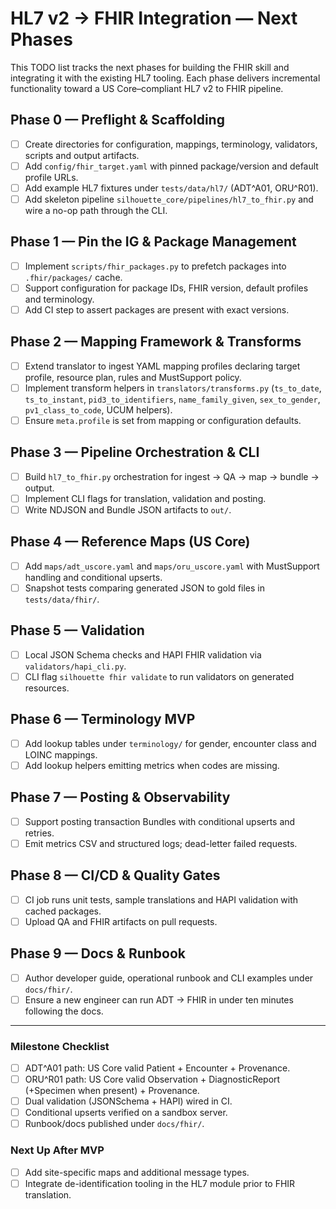 # HL7 v2 → FHIR Integration — Next Phases

This TODO list tracks the next phases for building the FHIR skill and integrating it with the existing HL7 tooling. Each phase delivers incremental functionality toward a US Core–compliant HL7 v2 to FHIR pipeline.

## Phase 0 — Preflight & Scaffolding
- [ ] Create directories for configuration, mappings, terminology, validators, scripts and output artifacts.
- [ ] Add `config/fhir_target.yaml` with pinned package/version and default profile URLs.
- [ ] Add example HL7 fixtures under `tests/data/hl7/` (ADT^A01, ORU^R01).
- [ ] Add skeleton pipeline `silhouette_core/pipelines/hl7_to_fhir.py` and wire a no-op path through the CLI.

## Phase 1 — Pin the IG & Package Management
- [ ] Implement `scripts/fhir_packages.py` to prefetch packages into `.fhir/packages/` cache.
- [ ] Support configuration for package IDs, FHIR version, default profiles and terminology.
- [ ] Add CI step to assert packages are present with exact versions.

## Phase 2 — Mapping Framework & Transforms
- [ ] Extend translator to ingest YAML mapping profiles declaring target profile, resource plan, rules and MustSupport policy.
- [ ] Implement transform helpers in `translators/transforms.py` (`ts_to_date`, `ts_to_instant`, `pid3_to_identifiers`, `name_family_given`, `sex_to_gender`, `pv1_class_to_code`, UCUM helpers).
- [ ] Ensure `meta.profile` is set from mapping or configuration defaults.

## Phase 3 — Pipeline Orchestration & CLI
- [ ] Build `hl7_to_fhir.py` orchestration for ingest → QA → map → bundle → output.
- [ ] Implement CLI flags for translation, validation and posting.
- [ ] Write NDJSON and Bundle JSON artifacts to `out/`.

## Phase 4 — Reference Maps (US Core)
- [ ] Add `maps/adt_uscore.yaml` and `maps/oru_uscore.yaml` with MustSupport handling and conditional upserts.
- [ ] Snapshot tests comparing generated JSON to gold files in `tests/data/fhir/`.

## Phase 5 — Validation
- [ ] Local JSON Schema checks and HAPI FHIR validation via `validators/hapi_cli.py`.
- [ ] CLI flag `silhouette fhir validate` to run validators on generated resources.

## Phase 6 — Terminology MVP
- [ ] Add lookup tables under `terminology/` for gender, encounter class and LOINC mappings.
- [ ] Add lookup helpers emitting metrics when codes are missing.

## Phase 7 — Posting & Observability
- [ ] Support posting transaction Bundles with conditional upserts and retries.
- [ ] Emit metrics CSV and structured logs; dead-letter failed requests.

## Phase 8 — CI/CD & Quality Gates
- [ ] CI job runs unit tests, sample translations and HAPI validation with cached packages.
- [ ] Upload QA and FHIR artifacts on pull requests.

## Phase 9 — Docs & Runbook
- [ ] Author developer guide, operational runbook and CLI examples under `docs/fhir/`.
- [ ] Ensure a new engineer can run ADT → FHIR in under ten minutes following the docs.

---

### Milestone Checklist
- [ ] ADT^A01 path: US Core valid Patient + Encounter + Provenance.
- [ ] ORU^R01 path: US Core valid Observation + DiagnosticReport (+Specimen when present) + Provenance.
- [ ] Dual validation (JSONSchema + HAPI) wired in CI.
- [ ] Conditional upserts verified on a sandbox server.
- [ ] Runbook/docs published under `docs/fhir/`.

### Next Up After MVP
- [ ] Add site-specific maps and additional message types.
- [ ] Integrate de-identification tooling in the HL7 module prior to FHIR translation.
